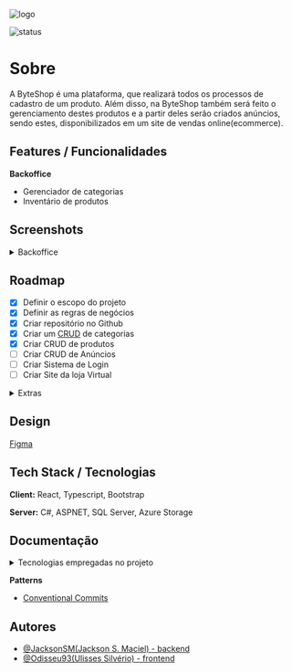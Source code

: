 
![logo](https://user-images.githubusercontent.com/76600539/216772488-ab8eab36-3a2e-4a5e-a740-5002107a84b5.png)

![status](https://img.shields.io/badge/Status-Em%20Desenvolvimento-yellow)

# Sobre

A ByteShop é uma plataforma, que realizará todos os processos de cadastro de um produto.
Além disso, na ByteShop também será feito o gerenciamento destes produtos e a partir deles serão criados anúncios, sendo estes, disponibilizados em um site de vendas online(ecommerce).



## Features / Funcionalidades
**Backoffice**
- Gerenciador de categorias
- Inventário de produtos


## Screenshots
<details>
<summary>Backoffice</summary>

### Formulário de cadastro de produtos
![Formulário de cadastro de produtos (imagem)](https://www.imagemhost.com.br/images/2023/01/22/formCadProd.png)
### Gereciador de Categorias
![Gereciador de Categorias (imagem)](https://www.imagemhost.com.br/images/2023/01/22/Gereciador-de-Categorias.png)
### Inventário de Produtos
![Inventario-de-Produtos.png](https://www.imagemhost.com.br/images/2023/01/22/Inventario-de-Produtos.png)

</details>

## Roadmap

- [X] Definir o escopo do projeto
- [X] Definir as regras de negócios
- [x] Criar repositório no Github
- [x] Criar um [CRUD](https://learn.microsoft.com/en-us/iis-administration/api/crud) de categorias 
- [x] Criar CRUD de produtos 
- [ ] Criar CRUD de Anúncios
- [ ] Criar Sistema de Login
- [ ] Criar Site da loja Virtual

<details>

<summary>Extras</summary>

- [ ] adição de seção de comentários no anúncio
- [ ] adição de selos nos anúncios
- [ ] adição de ficha técnica de acordo com a categoria do produto
- [ ] alteração do layout de exibição de fotos do produtos

</details>

## Design
[Figma](https://www.figma.com/file/TwylEn2trstpLsgAyHmQCS/ByteShop?node-id=2417%3A1738&t=pDIbOoxZQZz9NMql-1)

## Tech Stack / Tecnologias

**Client:** React, Typescript, Bootstrap

**Server:** C#, ASPNET, SQL Server, Azure Storage

## Documentação
<details>
<summary>Tecnologias empregadas no projeto</summary>

- [Swagger](https://swagger.io/docs/)
- [React.js](https://reactjs.org/)
- [TypeScript](https://www.typescriptlang.org/)
- [Bootstrap 5.2.3](https://getbootstrap.com/docs/5.2/)
- [react-bootstrap](https://react-bootstrap.github.io/getting-started/introduction/)
- [AutoMapper](https://docs.automapper.org/en/stable/Getting-started.html)
- [FluentValidation](https://docs.fluentvalidation.net/en/latest/)
- [FluentAssertions](https://fluentassertions.com/)
- [Bogus](https://github.com/bchavez/Bogus)
- [Moq](https://documentation.help/Moq/)
- [xUnit](https://xunit.net/)
</details>

**Patterns**
- [Conventional Commits](https://www.conventionalcommits.org/pt-br/v1.0.0/#especifica%c3%a7%c3%a3o)


## Autores

- [@JacksonSM(Jackson S. Maciel) - backend](https://github.com/JacksonSM)
- [@Odisseu93(Ulisses Silvério) - frontend](https://github.com/Odisseu93)


<!-- instruções para rodar o projeto localmente -->
<!--  ## Run Locally

Clone o projeto

```bash
  git clone https://github.com/JacksonSM/ByteShop
```

vá para frontend\ByteShop

```bash
  cd ByteShop\src\frontend\ByteShop
```

instale todas as dependencias

```bash
  npm i
```

Start the server

```bash
  npm run start
``` -->

